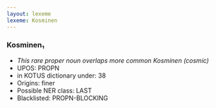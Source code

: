 ```yaml
---
layout: lexeme
lexeme: Kosminen
---
```


###  Kosminen₁

* _This rare proper noun overlaps more common *Kosminen* (cosmic)_
* UPOS:  PROPN
* in KOTUS dictionary under:  38
* Origins: finer 
* Possible NER class:  LAST
* Blacklisted:  PROPN-BLOCKING


